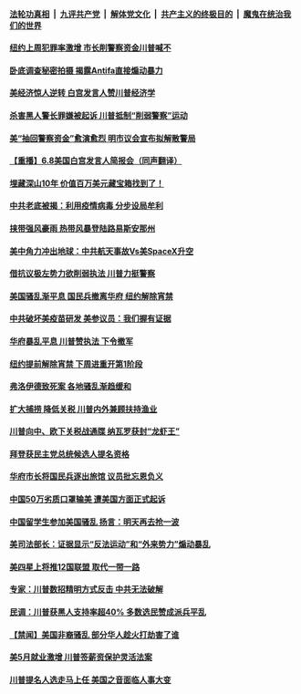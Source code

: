 ####  [法轮功真相](../../../../basic/blob/master/README.md?t=06091001) &nbsp;|&nbsp; [九评共产党](../../../../9ping.md/blob/master/README.md?t=06091001) &nbsp;|&nbsp; [解体党文化](../../../../jtdwh.md/blob/master/README.md?t=06091001)  &nbsp;|&nbsp; [共产主义的终极目的](../../../../gczydzjmd.md/blob/master/README.md?t=06091001) &nbsp;|&nbsp; [魔鬼在统治我们的世界](../../../../mgztzwmdsj.md/blob/master/README.md?t=06091001) 

#### [纽约上周犯罪率激增 市长削警察资金川普喊不](../pages/prog203/a102866244.md?t=06091001) 

#### [卧底调查秘密拍摄 揭露Antifa直接煽动暴力](../pages/prog203/a102866290.md?t=06091001) 

#### [美经济惊人逆转 白宫发言人赞川普经济学](../pages/prog203/a102866276.md?t=06091001) 

#### [杀害黑人警长罪嫌被起诉 川普抵制“削弱警察”运动](../pages/prog203/a102866235.md?t=06091001) 


#### [美“抽回警察资金”愈演愈烈 明市议会宣布拟解散警局](../pages/prog203/a102866166.md?t=06091001) 

#### [【重播】6.8美国白宫发言人简报会（同声翻译）](../pages/prog203/a102866132.md?t=06091001) 

#### [埋藏深山10年 价值百万美元藏宝箱找到了！](../pages/prog203/a102865841.md?t=06091001) 

#### [中共老底被揭：利用疫情病毒 分步设局牟利](../pages/prog203/a102865816.md?t=06091001) 

#### [挟带强风豪雨 热带风暴登陆路易斯安那州](../pages/prog203/a102865779.md?t=06091001) 

#### [美中角力冲出地球：中共航天事故Vs美SpaceX升空](../pages/prog203/a102865671.md?t=06091001) 

#### [借抗议极左势力欲削弱执法 川普力挺警察](../pages/prog203/a102865560.md?t=06091001) 

#### [美国骚乱渐平息 国民兵撤离华府 纽约解除宵禁](../pages/prog203/a102865493.md?t=06091001) 

#### [中共破坏美疫苗研发 美参议员：我们握有证据](../pages/prog203/a102865500.md?t=06091001) 

#### [华府暴乱平息 川普赞执法 下令撤军](../pages/prog203/a102865546.md?t=06091001) 

#### [纽约提前解除宵禁 下周进重开第1阶段](../pages/prog203/a102865470.md?t=06091001) 

#### [弗洛伊德致死案 各地骚乱渐趋缓和](../pages/prog203/a102865455.md?t=06091001) 

#### [扩大捕捞 降低关税 川普内外兼顾扶持渔业](../pages/prog203/a102865130.md?t=06091001) 

#### [川普向中、欧下关税战通牒 纳瓦罗获封“龙虾王”](../pages/prog203/a102865036.md?t=06091001) 

#### [拜登获民主党总统候选人提名资格](../pages/prog203/a102865020.md?t=06091001) 

#### [华府市长将国民兵逐出旅馆 议员批忘恩负义](../pages/prog203/a102864895.md?t=06091001) 

#### [中国50万劣质口罩输美 遭美国方面正式起诉](../pages/prog203/a102864712.md?t=06091001) 

#### [中国留学生参加美国骚乱 扬言：明天再去抢一波](../pages/prog203/a102864639.md?t=06091001) 

#### [美司法部长：证据显示“反法运动”和“外来势力”煽动暴乱](../pages/prog203/a102864626.md?t=06091001) 

#### [美四星上将推12国联盟 取代一带一路](../pages/prog203/a102864543.md?t=06091001) 

#### [专家：川普数招精明方式反击 中共无法破解](../pages/prog203/a102864509.md?t=06091001) 

#### [民调：川普获黑人支持率超40% 多数选民赞成派兵平乱](../pages/prog203/a102864464.md?t=06091001) 

#### [【禁闻】美国非裔骚乱 部分华人趁火打劫害了谁](../pages/prog203/a102864444.md?t=06091001) 

#### [美5月就业激增 川普签薪资保护灵活法案](../pages/prog203/a102864310.md?t=06091001) 

#### [川普提名人选走马上任 美国之音面临人事大变](../pages/prog203/a102864252.md?t=06091001) 

